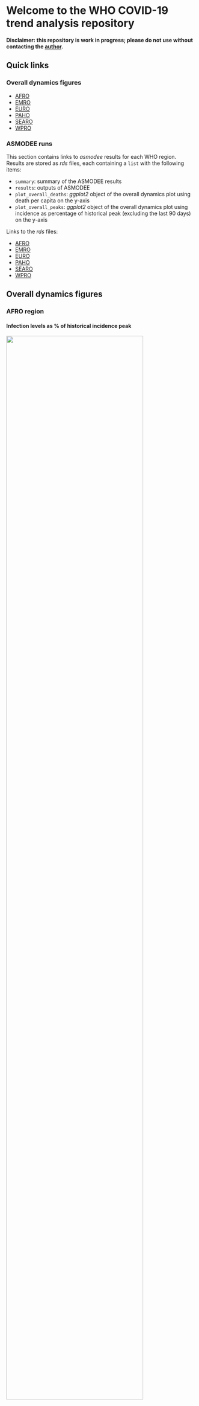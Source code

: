 
# Welcome to the WHO COVID-19 trend analysis repository

**Disclaimer: this repository is work in progress; please do not use without contacting the [author](mailto:thibautjombart@gmail.com).**


## Quick links

### Overall dynamics figures

* [AFRO](https://github.com/whocov/trend_analysis_public#afro-region)
* [EMRO](https://github.com/whocov/trend_analysis_public#emro-region)
* [EURO](https://github.com/whocov/trend_analysis_public#euro-region)
* [PAHO](https://github.com/whocov/trend_analysis_public#paho-region)
* [SEARO](https://github.com/whocov/trend_analysis_public#searo-region)
* [WPRO](https://github.com/whocov/trend_analysis_public#wpro-region)



### ASMODEE runs

This section contains links to *asmodee* results for each WHO region. Results
are stored as *rds* files, each containing a `list` with the following items:

* `summary`: summary of the ASMODEE results
* `results`: outputs of ASMODEE
* `plot_overall_deaths`: *ggplot2* object of the overall dynamics plot using
  death per capita on the y-axis
* `plot_overall_peaks`: *ggplot2* object of the overall dynamics plot using
  incidence as percentage of historical peak (excluding the last 90 days) on the
  y-axis

Links to the *rds* files:

* [AFRO](https://github.com/whocov/trend_analysis_public/raw/main/asmodee_outputs/rds/asmodee_outputs_AFRO_latest.rds)
* [EMRO](https://github.com/whocov/trend_analysis_public/raw/main/asmodee_outputs/rds/asmodee_outputs_EMRO_latest.rds)
* [EURO](https://github.com/whocov/trend_analysis_public/raw/main/asmodee_outputs/rds/asmodee_outputs_EURO_latest.rds)
* [PAHO](https://github.com/whocov/trend_analysis_public/raw/main/asmodee_outputs/rds/asmodee_outputs_PAHO_latest.rds)
* [SEARO](https://github.com/whocov/trend_analysis_public/raw/main/asmodee_outputs/rds/asmodee_outputs_SEARO_latest.rds)
* [WPRO](https://github.com/whocov/trend_analysis_public/raw/main/asmodee_outputs/rds/asmodee_outputs_WPRO_latest.rds)



## Overall dynamics figures

### AFRO region

#### Infection levels as % of historical incidence peak

<img src="https://raw.githubusercontent.com/whocov/trend_analysis_public/main/asmodee_outputs/png/waffle_peaks_AFRO_latest.png" width="85%">

#### Infection levels as weekly deaths per 100k

<img src="https://raw.githubusercontent.com/whocov/trend_analysis_public/main/asmodee_outputs/png/waffle_deaths_AFRO_latest.png" width="85%">



### EMRO region

#### Infection levels as % of historical incidence peak

<img src="https://raw.githubusercontent.com/whocov/trend_analysis_public/main/asmodee_outputs/png/waffle_peaks_EMRO_latest.png" width="85%">

#### Infection levels as weekly deaths per 100k

<img src="https://raw.githubusercontent.com/whocov/trend_analysis_public/main/asmodee_outputs/png/waffle_deaths_EMRO_latest.png" width="85%">



### EURO region

#### Infection levels as % of historical incidence peak

<img src="https://raw.githubusercontent.com/whocov/trend_analysis_public/main/asmodee_outputs/png/waffle_peaks_EURO_latest.png" width="85%">

#### Infection levels as weekly deaths per 100k

<img src="https://raw.githubusercontent.com/whocov/trend_analysis_public/main/asmodee_outputs/png/waffle_deaths_EURO_latest.png" width="85%">



### PAHO region

#### Infection levels as % of historical incidence peak

<img src="https://raw.githubusercontent.com/whocov/trend_analysis_public/main/asmodee_outputs/png/waffle_peaks_PAHO_latest.png" width="85%">

#### Infection levels as weekly deaths per 100k

<img src="https://raw.githubusercontent.com/whocov/trend_analysis_public/main/asmodee_outputs/png/waffle_deaths_PAHO_latest.png" width="85%">



#### SEARO region

<img src="https://raw.githubusercontent.com/whocov/trend_analysis_public/main/asmodee_outputs/png/waffle_peaks_SEARO_latest.png" width="85%">

#### Infection levels as weekly deaths per 100k

<img src="https://raw.githubusercontent.com/whocov/trend_analysis_public/main/asmodee_outputs/png/waffle_deaths_SEARO_latest.png" width="85%">



### WPRO region

#### Infection levels as % of historical incidence peak

<img src="https://raw.githubusercontent.com/whocov/trend_analysis_public/main/asmodee_outputs/png/waffle_peaks_WPRO_latest.png" width="85%">

#### Infection levels as weekly deaths per 100k

<img src="https://raw.githubusercontent.com/whocov/trend_analysis_public/main/asmodee_outputs/png/waffle_deaths_WPRO_latest.png" width="85%">



